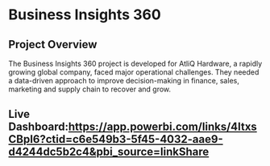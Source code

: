 # Business Insights 360
## Project Overview
The Business Insights 360 project is developed for AtliQ Hardware, a rapidly growing global company, faced major operational challenges. They needed a data-driven approach to improve decision-making in finance, sales, marketing and supply chain to recover and grow.
## Live Dashboard:https://app.powerbi.com/links/4ItxsCBpI6?ctid=c6e549b3-5f45-4032-aae9-d4244dc5b2c4&pbi_source=linkShare
